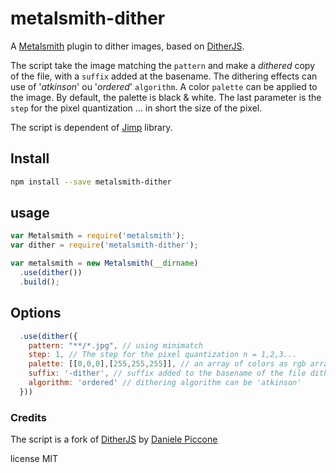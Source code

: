 # metalsmith-dither

A [Metalsmith](https://github.com/metalsmith/metalsmith) plugin to dither images, based on [DitherJS](https://github.com/dpiccone/ditherjs).

The script take the image matching the `pattern` and make a *dithered* copy of the file, with a `suffix` added at the basename. The dithering effects can use of '*atkinson*' ou '*ordered*' `algorithm`. A color `palette` can be applied to the image. By default, the palette is black & white. The last parameter is the `step` for the pixel quantization ... in short the size of the pixel.

The script is dependent of [Jimp](https://github.com/oliver-moran/jimp) library.

## Install

```sh
npm install --save metalsmith-dither
```

## usage

```js
var Metalsmith = require('metalsmith');
var dither = require('metalsmith-dither');

var metalsmith = new Metalsmith(__dirname)
  .use(dither())
  .build();
```

## Options

```javascript
  .use(dither({
    pattern: "**/*.jpg", // using minimatch
    step: 1, // The step for the pixel quantization n = 1,2,3...
    palette: [[0,0,0],[255,255,255]], // an array of colors as rgb arrays
    suffix: '-dither', // suffix added to the basename of the file dithered
    algorithm: 'ordered' // dithering algorithm can be 'atkinson'
  }))
```

### Credits

The script is a fork of [DitherJS](https://github.com/dpiccone/ditherjs) by [Daniele Piccone](http://www.danielepiccone.com)

license MIT
